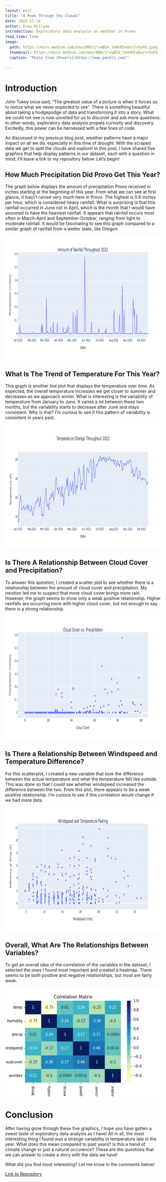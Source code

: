 ```yaml
---
layout: post
title: "A Peek Through the Clouds"
date: 2022-11-14
author: Drew Millane 
introduction: Exploratory data analysis on weather in Provo
read_time: true
image: 
  path: https://miro.medium.com/max/800/1*swBI4_YaHnMIwOvz3rGuFQ.jpeg
  thumbnail: https://miro.medium.com/max/800/1*swBI4_YaHnMIwOvz3rGuFQ.jpeg
  caption: "Photo from [Pexels](https://www.pexels.com)"

---
```

 
# Introduction 
John Tukey once said, “The greatest value of a picture is when it forces us to notice what we never expected to see”. There is something beautiful about taking a hodgepodge of data and transforming it into a story. What we could not see is now unveiled for us to discover and ask more questions. In other words, exploratory data analysis propels curiosity and discovery. Excitedly, this power can be harnessed with a few lines of code. 

As discussed in my previous blog post, weather patterns have a major impact on all we do, especially in this time of drought. With the scraped data we get to split the clouds and explore! In this post, I have shared five graphics that help display patterns in our dataset, each with a question in mind. I'll leave a link to my repository below. Let’s begin! 

## How Much Precipitation Did Provo Get This Year? 

The graph below displays the amount of precipitation Provo received in inches starting at the beginning of this year. From what we can see at first glance, it hasn’t rained very much here in Provo. The highest is 0.6 inches per hour, which is considered heavy rainfall. What is surprising is that this rainfall occurred in June not in April, which is the month that I would have assumed to have the heaviest rainfall. It appears that rainfall occurs most often in March-April and September-October, ranging from light to moderate rainfall. It would be fascinating to see this graph compared to a similar graph of rainfall from a wetter state, like Oregon. 

<p align="center">
<img src="https://github.com/amillane/stat386-projects/raw/main/assets/images/rain.png" width = "700" height='400'>
</p>

## What Is The Trend of Temperature For This Year?

This graph is another line plot that displays the temperature over time. As expected, the overall temperature  increases we get closer to summer and decreases as we approach winter. What is interesting is the variability of temperature from January to June. It varies a lot between these two months, but the variability starts to decrease after June and stays consistent. Why is that? I’m curious to see if this pattern of variability is consistent in years past. 

<p align="center">
<img src="https://github.com/amillane/stat386-projects/raw/main/assets/images/temp.png" width = "700" height='400'>
</p>

## Is There A Relationship Between Cloud Cover and Precipitation? 

To answer this question, I created a scatter plot to see whether there is a relationship between the amount of cloud cover and precipitation. My intuition led me to suspect that more cloud cover brings more rain. However, the graph seems to show only a weak positive relationship. Higher rainfalls are occurring more with higher cloud cover, but not enough to say there is a strong relationship. 

<p align="center">
<img src="https://github.com/amillane/stat386-projects/raw/main/assets/images/cloudcover.png" width = "700" height='400'>
</p>

## Is There a Relationship Between Windspeed and Temperature Difference?

For this scatterplot, I created a new variable that took the difference between the actual temperature and what the temperature felt like outside. This was done so that I could see whether windspeed increased the difference between the two. From this plot, there appears to be a weak positive relationship. I’m curious to see if this correlation would change if we had more data. 

<p align="center">
<img src="https://github.com/amillane/stat386-projects/raw/main/assets/images/feellike.png" width = "700" height='400'>
</p>

## Overall, What Are The Relationships Between Variables?

To get an overall idea of the correlation of the variables in the dataset, I selected the ones I found most important and created a heatmap. There seems to be both positive and negative relationships, but most are fairly weak. 


<p align="center">
<img src="https://github.com/amillane/stat386-projects/raw/main/assets/images/matrix.png" width = "500" height='350'>
</p>


# Conclusion 

After having gone through these five graphics, I hope you have gotten a sweet taste of exploratory data analysis as I have! All in all, the most interesting thing I found was a strange variability in temperature late in the year. What does this mean compared to past years? Is this a trend of climate change or just a natural occurence? These are the questions that we can answer to create a story with the data we have!

What did you find most interesting? Let me know in the comments below!

[Link to Repository](https://github.com/amillane/Provo_Weather-)
